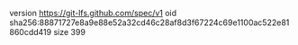 version https://git-lfs.github.com/spec/v1
oid sha256:88871727e8a9e88e52a32cd46c28af8d3f67224c69e1100ac522e81860cdd419
size 399
